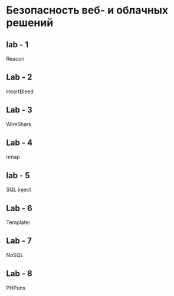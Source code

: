 # Безопасность веб- и облачных решений 

## lab - 1 
Reacon

## Lab - 2
HeartBleed

## Lab - 3
WireShark

## Lab - 4
nmap

## lab - 5
SQL inject

## Lab - 6 
Templatei

## Lab - 7
NoSQL

## Lab - 8
PHPuns
